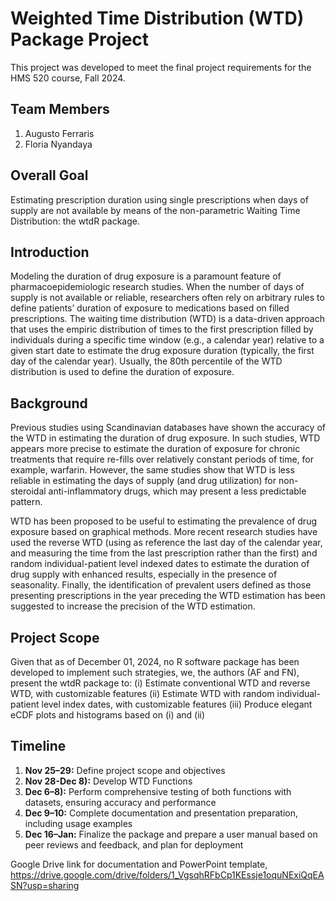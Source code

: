 # Weighted Time Distribution (WTD) Package Project
This project was developed to meet the final project requirements for the HMS 520 course, Fall 2024. 

## Team Members
1. Augusto Ferraris
2. Floria Nyandaya

## Overall Goal
Estimating prescription duration using single prescriptions when days of supply are not available by means
of the non-parametric Waiting Time Distribution: the wtdR package. 

## Introduction
Modeling the duration of drug exposure is a paramount feature of pharmacoepidemiologic research studies. 
When the number of days of supply is not available or reliable, researchers often rely on arbitrary rules 
to define patients’ duration of exposure to medications based on filled prescriptions. The waiting time 
distribution (WTD) is a data-driven approach that uses the empiric distribution of times to the first 
prescription filled by individuals during a specific time window (e.g., a calendar year) relative to a 
given start date to estimate the drug exposure duration (typically, the first day of the calendar year). 
Usually, the 80th percentile of the WTD distribution is used to define the duration of exposure. 

## Background
Previous studies using Scandinavian databases have shown the accuracy of the WTD in estimating the duration of
drug exposure. In such studies, WTD appears more precise to estimate the duration of exposure for chronic
treatments that require re-fills over relatively constant periods of time, for example, warfarin. However,
the same studies show that WTD is less reliable in estimating the days of supply (and drug utilization) for
non-steroidal anti-inflammatory drugs, which may present a less predictable pattern.

WTD has been proposed to be useful to estimating the prevalence of drug exposure based on graphical methods.
More recent research studies have used the reverse WTD (using as reference the last day of the calendar year,
and measuring the time from the last prescription rather than the first) and random individual-patient level
indexed dates to estimate the duration of drug supply with enhanced results, especially in the presence of seasonality.
Finally, the identification of prevalent users defined as those presenting prescriptions in the year preceding 
the WTD estimation has been suggested to increase the precision of the WTD estimation.

## Project Scope
Given that as of December 01, 2024, no R software package has been developed to implement such strategies, we, 
the authors (AF and FN), present the wtdR package to:
(i) Estimate conventional WTD and reverse WTD, with customizable features
(ii) Estimate WTD with random individual-patient level index dates, with customizable features
(iii) Produce elegant eCDF plots and histograms based on (i) and (ii)

## Timeline
1. **Nov 25–29:** Define project scope and objectives 
2. **Nov 28-Dec 8):** Develop WTD Functions 
3. **Dec 6–8):** Perform comprehensive testing of both functions with datasets, ensuring accuracy and performance
5. **Dec 9–10:** Complete documentation and presentation preparation, including usage examples
6. **Dec 16–Jan:** Finalize the package and prepare a user manual based on peer reviews and feedback, and plan for deployment

Google Drive link for documentation and PowerPoint template, https://drive.google.com/drive/folders/1_VgsqhRFbCp1KEssje1oquNExiQqEASN?usp=sharing
